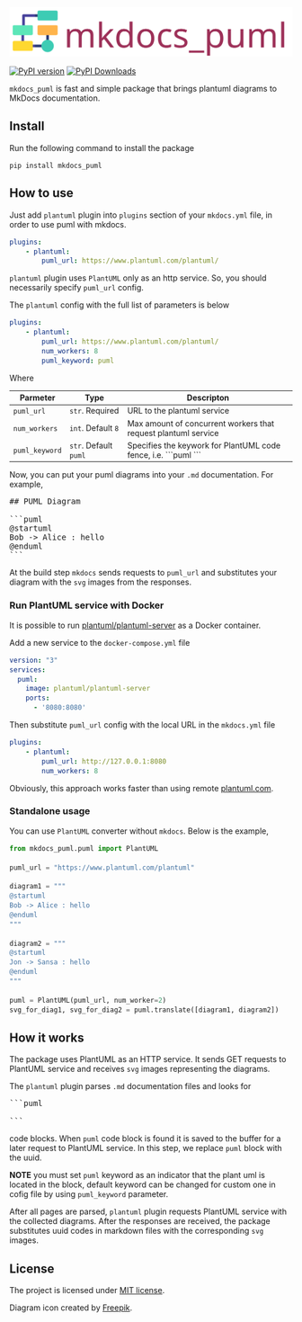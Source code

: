 ![logo](.docs/logo.png)

[![PyPI version](https://badge.fury.io/py/mkdocs_puml.svg)](https://badge.fury.io/py/mkdocs_puml)
[![PyPI Downloads](https://img.shields.io/pypi/dm/mkdocs_puml)](https://pypistats.org/packages/mkdocs-puml)

`mkdocs_puml` is fast and simple package that brings plantuml diagrams to MkDocs
documentation.

## Install

Run the following command to install the package

```shell
pip install mkdocs_puml
```

## How to use

Just add `plantuml` plugin into `plugins` section of your `mkdocs.yml` file,
in order to use puml with mkdocs.

```yaml
plugins:
    - plantuml:
        puml_url: https://www.plantuml.com/plantuml/
```

`plantuml` plugin uses `PlantUML` only as an http service. So, you should necessarily
specify `puml_url` config.

The `plantuml` config with the full list of parameters is below

```yaml
plugins:
    - plantuml:
        puml_url: https://www.plantuml.com/plantuml/
        num_workers: 8
        puml_keyword: puml
```

Where

| Parmeter | Type                 | Descripton                                                        |
|----------|----------------------|-------------------------------------------------------------------|
| `puml_url` | `str`. Required      | URL to the plantuml service                                       |
| `num_workers` | `int`. Default `8`   | Max amount of concurrent workers that request plantuml service    |
| `puml_keyword` | `str`. Default `puml` | Specifies the keywork for PlantUML code fence, i.e. \```puml \``` |

Now, you can put your puml diagrams into your `.md` documentation. For example,

<pre>
## PUML Diagram

```puml
@startuml
Bob -> Alice : hello
@enduml
```
</pre>

At the build step `mkdocs` sends requests to `puml_url` and substitutes your
diagram with the `svg` images from the responses.

### Run PlantUML service with Docker

It is possible to run [plantuml/plantuml-server](https://hub.docker.com/r/plantuml/plantuml-server)
as a Docker container.

Add a new service to the `docker-compose.yml` file

```yaml
version: "3"
services:
  puml:
    image: plantuml/plantuml-server
    ports:
      - '8080:8080'
```

Then substitute `puml_url` config with the local URL in the `mkdocs.yml` file

```yaml
plugins:
    - plantuml:
        puml_url: http://127.0.0.1:8080
        num_workers: 8
```

Obviously, this approach works faster than
using remote [plantuml.com](https://www.plantuml.com/plantuml/).

### Standalone usage

You can use `PlantUML` converter without `mkdocs`. Below is the example,

```python
from mkdocs_puml.puml import PlantUML

puml_url = "https://www.plantuml.com/plantuml"

diagram1 = """
@startuml
Bob -> Alice : hello
@enduml
"""

diagram2 = """
@startuml
Jon -> Sansa : hello
@enduml
"""

puml = PlantUML(puml_url, num_worker=2)
svg_for_diag1, svg_for_diag2 = puml.translate([diagram1, diagram2])
```

## How it works

The package uses PlantUML as an HTTP service. It sends GET requests to
PlantUML service and receives `svg` images representing the diagrams.

The `plantuml` plugin parses `.md` documentation files and looks for

<pre>
```puml

```
</pre>

code blocks. When `puml` code block is found it is saved to the buffer for
a later request to PlantUML service. In this step, we replace `puml` block
with the uuid.

**NOTE** you must set `puml` keyword as an indicator that the plant uml
is located in the block, default keyword can be changed for custom one in cofig file by using `puml_keyword` parameter.

After all pages are parsed, `plantuml` plugin requests PlantUML service
with the collected diagrams. After the responses are received, the package
substitutes uuid codes in markdown files with the corresponding `svg` images.

## License

The project is licensed under [MIT license](LICENSE).

Diagram icon created by [Freepik](https://www.flaticon.com/free-icon/flow-chart_4411911?related_id=4411911&origin=search).
